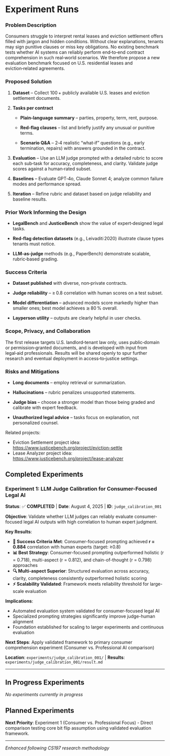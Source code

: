 # Experiment Runs

### **Problem Description**

Consumers struggle to interpret rental leases and eviction settlement offers filled with jargon and hidden conditions. Without clear explanations, tenants may sign punitive clauses or miss key obligations. No existing benchmark tests whether AI systems can reliably perform end‑to‑end contract comprehension in such real‑world scenarios. We therefore propose a new evaluation benchmark focused on U.S. residential leases and eviction‑related agreements.

### **Proposed Solution**

1. **Dataset** – Collect 100 + publicly available U.S. leases and eviction settlement documents.

2. **Tasks per contract**

   * **Plain‑language summary** – parties, property, term, rent, purpose.

   * **Red‑flag clauses** – list and briefly justify any unusual or punitive terms.

   * **Scenario Q\&A** – 2‑4 realistic “what‑if” questions (e.g., early termination, repairs) with answers grounded in the contract.

3. **Evaluation** – Use an LLM judge prompted with a detailed rubric to score each sub‑task for accuracy, completeness, and clarity. Validate judge scores against a human‑rated subset.

4. **Baselines** – Evaluate GPT‑4o, Claude Sonnet 4; analyze common failure modes and performance spread.

5. **Iteration** – Refine rubric and dataset based on judge reliability and baseline results.

### **Prior Work Informing the Design**

* **LegalBench** and **JusticeBench** show the value of expert‑designed legal tasks.

* **Red‑flag detection datasets** (e.g., Leivaditi 2020) illustrate clause types tenants must notice.

* **LLM‑as‑judge** methods (e.g., PaperBench) demonstrate scalable, rubric‑based grading.

### **Success Criteria**

* **Dataset published** with diverse, non‑private contracts.

* **Judge reliability** – ≥ 0.8 correlation with human scores on a test subset.

* **Model differentiation** – advanced models score markedly higher than smaller ones; best model achieves ≳ 80 % overall.

* **Layperson utility** – outputs are clearly helpful in user checks.

### **Scope, Privacy, and Collaboration**

The first release targets U.S. landlord‑tenant law only, uses public‑domain or permission‑granted documents, and is developed with input from legal‑aid professionals. Results will be shared openly to spur further research and eventual deployment in access‑to‑justice settings.

### **Risks and Mitigations**

* **Long documents** – employ retrieval or summarization.

* **Hallucinations** – rubric penalizes unsupported statements.

* **Judge bias** – choose a stronger model than those being graded and calibrate with expert feedback.

* **Unauthorized legal advice** – tasks focus on explanation, not personalized counsel.  


Related projects:
- Eviction Settlement project idea: https://www.justicebench.org/project/eviction-settle
- Lease Analyzer project idea: https://www.justicebench.org/project/lease-analyzer

## **Completed Experiments**

### **Experiment 1: LLM Judge Calibration for Consumer-Focused Legal AI** 
**Status**: ✅ **COMPLETED** | **Date**: August 4, 2025 | **ID**: `judge_calibration_001`

**Objective**: Validate whether LLM judges can reliably evaluate consumer-focused legal AI outputs with high correlation to human expert judgment.

**Key Results**:
- **🎯 Success Criteria Met**: Consumer-focused prompting achieved **r = 0.884** correlation with human experts (target: ≥0.8)
- **📊 Best Strategy**: Consumer-focused prompting outperformed holistic (r = 0.718), multi-aspect (r = 0.812), and chain-of-thought (r = 0.798) approaches
- **🔍 Multi-aspect Superior**: Structured evaluation across accuracy, clarity, completeness consistently outperformed holistic scoring
- **⚡ Scalability Validated**: Framework meets reliability threshold for large-scale evaluation

**Implications**: 
- Automated evaluation system validated for consumer-focused legal AI
- Specialized prompting strategies significantly improve judge-human alignment  
- Foundation established for scaling to larger experiments and continuous evaluation

**Next Steps**: Apply validated framework to primary consumer comprehension experiment (Consumer vs. Professional AI comparison)

**Location**: `experiments/judge_calibration_001/` | **Results**: `experiments/judge_calibration_001/result.md`

---

## **In Progress Experiments**

*No experiments currently in progress*

## **Planned Experiments** 

**Next Priority**: Experiment 1 (Consumer vs. Professional Focus) - Direct comparison testing core bit flip assumption using validated evaluation framework.

---
*Enhanced following CS197 research methodology*
